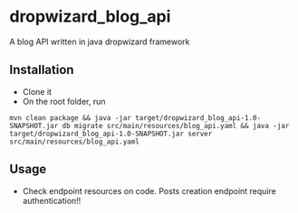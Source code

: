 # dropwizard_blog_api
A blog API written in java dropwizard framework

## Installation
* Clone it
* On the root folder, run 

`
mvn clean package &&
java -jar target/dropwizard_blog_api-1.0-SNAPSHOT.jar db migrate src/main/resources/blog_api.yaml &&
java -jar target/dropwizard_blog_api-1.0-SNAPSHOT.jar server src/main/resources/blog_api.yaml
`

## Usage
* Check endpoint resources on code. Posts creation endpoint require authentication!!
